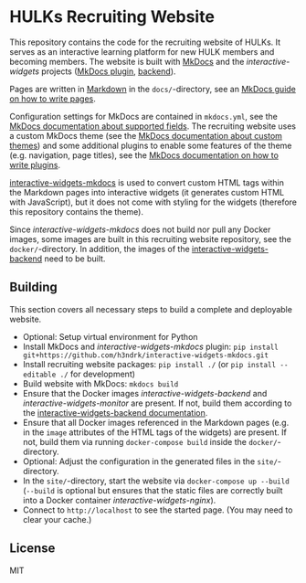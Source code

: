 # HULKs Recruiting Website

This repository contains the code for the recruiting website of HULKs. It serves as an interactive learning platform for new HULK members and becoming members. The website is built with [MkDocs](https://mkdocs.org) and the *interactive-widgets* projects ([MkDocs plugin](https://github.com/h3ndrk/interactive-widgets-mkdocs/), [backend](https://github.com/h3ndrk/interactive-widgets-backend/)).

Pages are written in [Markdown](https://daringfireball.net/projects/markdown/) in the `docs/`-directory, see an [MkDocs guide on how to write pages](https://www.mkdocs.org/user-guide/writing-your-docs/).

Configuration settings for MkDocs are contained in `mkdocs.yml`, see the [MkDocs documentation about supported fields](https://www.mkdocs.org/user-guide/configuration/). The recruiting website uses a custom MkDocs theme (see the [MkDocs documentation about custom themes](https://www.mkdocs.org/user-guide/custom-themes/)) and some additional plugins to enable some features of the theme (e.g. navigation, page titles), see the [MkDocs documentation on how to write plugins](https://www.mkdocs.org/user-guide/plugins/).

[interactive-widgets-mkdocs](https://github.com/h3ndrk/interactive-widgets-mkdocs/) is used to convert custom HTML tags within the Markdown pages into interactive widgets (it generates custom HTML with JavaScript), but it does not come with styling for the widgets (therefore this repository contains the theme).

Since *interactive-widgets-mkdocs* does not build nor pull any Docker images, some images are built in this recruiting website repository, see the `docker/`-directory. In addition, the images of the [interactive-widgets-backend](https://github.com/h3ndrk/interactive-widgets-backend/) need to be built.

## Building

This section covers all necessary steps to build a complete and deployable website.

- Optional: Setup virtual environment for Python
- Install MkDocs and *interactive-widgets-mkdocs* plugin: `pip install git+https://github.com/h3ndrk/interactive-widgets-mkdocs.git`
- Install recruiting website packages: `pip install ./` (or `pip install --editable ./` for development)
- Build website with MkDocs: `mkdocs build`
- Ensure that the Docker images *interactive-widgets-backend* and *interactive-widgets-monitor* are present. If not, build them according to the [interactive-widgets-backend documentation](https://github.com/h3ndrk/interactive-widgets-backend/).
- Ensure that all Docker images referenced in the Markdown pages (e.g. in the `image` attributes of the HTML tags of the widgets) are present. If not, build them via running `docker-compose build` inside the `docker/`-directory.
- Optional: Adjust the configuration in the generated files in the `site/`-directory.
- In the `site/`-directory, start the website via `docker-compose up --build` (`--build` is optional but ensures that the static files are correctly built into a Docker container *interactive-widgets-nginx*).
- Connect to `http://localhost` to see the started page. (You may need to clear your cache.)

## License

MIT
